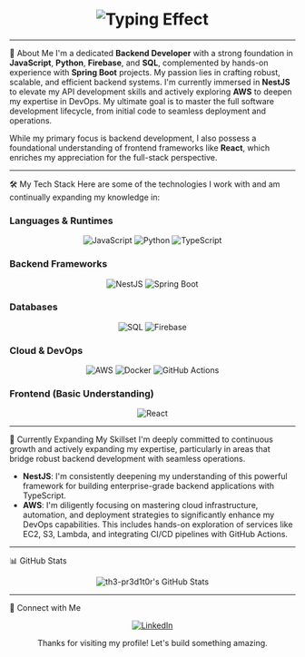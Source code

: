 <div align="center">
<h1>
<img src="https://readme-typing-svg.herokuapp.com?font=Fira+Code&pause=1000&color=F7F7F7&width=435&lines=Hello+there!+I'm+Ugochukwu;Backend+Developer+%26+DevOps+Enthusiast" alt="Typing Effect">
</h1>
</div>

---

🚀 About Me
I'm a dedicated **Backend Developer** with a strong foundation in **JavaScript**, **Python**, **Firebase**, and **SQL**, complemented by hands-on experience with **Spring Boot** projects. My passion lies in crafting robust, scalable, and efficient backend systems. I'm currently immersed in **NestJS** to elevate my API development skills and actively exploring **AWS** to deepen my expertise in DevOps. My ultimate goal is to master the full software development lifecycle, from initial code to seamless deployment and operations.

While my primary focus is backend development, I also possess a foundational understanding of frontend frameworks like **React**, which enriches my appreciation for the full-stack perspective.

---

🛠️ My Tech Stack
Here are some of the technologies I work with and am continually expanding my knowledge in:

### Languages & Runtimes
<p align="center">
<img src="https://img.shields.io/badge/JavaScript-F7DF1E?style=for-the-badge&logo=javascript&logoColor=black" alt="JavaScript" />
<img src="https://img.shields.io/badge/Python-3776AB?style=for-the-badge&logo=python&logoColor=white" alt="Python" />
<img src="https://img.shields.io/badge/TypeScript-3178C6?style=for-the-badge&logo=typescript&logoColor=white" alt="TypeScript" />
</p>

### Backend Frameworks
<p align="center">
<img src="https://img.shields.io/badge/NestJS-E0234E?style=for-the-badge&logo=nestjs&logoColor=white" alt="NestJS" />
<img src="https://img.shields.io/badge/Spring_Boot-6DB33F?style=for-the-badge&logo=spring-boot&logoColor=white" alt="Spring Boot" />
</p>

### Databases
<p align="center">
<img src="https://img.shields.io/badge/SQL-4479A1?style=for-the-badge&logo=postgresql&logoColor=white" alt="SQL" />
<img src="https://img.shields.io/badge/Firebase-FFCA28?style=for-the-badge&logo=firebase&logoColor=black" alt="Firebase" />
</p>

### Cloud & DevOps
<p align="center">
<img src="https://img.shields.io/badge/AWS-FF9900?style=for-the-badge&logo=amazonaws&logoColor=white" alt="AWS" />
<img src="https://img.shields.io/badge/Docker-2496ED?style=for-the-badge&logo=docker&logoColor=white" alt="Docker" />
<img src="https://img.shields.io/badge/GitHub_Actions-2088FF?style=for-the-badge&logo=github-actions&logoColor=white" alt="GitHub Actions" />
</p>

### Frontend (Basic Understanding)
<p align="center">
<img src="https://img.shields.io/badge/React-61DAFB?style=for-the-badge&logo=react&logoColor=black" alt="React" />
</p>

---

🌱 Currently Expanding My Skillset
I'm deeply committed to continuous growth and actively expanding my expertise, particularly in areas that bridge robust backend development with seamless operations.

* **NestJS**: I'm consistently deepening my understanding of this powerful framework for building enterprise-grade backend applications with TypeScript.
* **AWS**: I'm diligently focusing on mastering cloud infrastructure, automation, and deployment strategies to significantly enhance my DevOps capabilities. This includes hands-on exploration of services like EC2, S3, Lambda, and integrating CI/CD pipelines with GitHub Actions.

---

📊 GitHub Stats
<p align="center">
<img src="https://github-profile-summary-cards.vercel.app/api/cards/profile-details?username=th3-pr3d1t0r&theme=github_dark" alt="th3-pr3d1t0r's GitHub Stats" />
</p>

---

🔗 Connect with Me
<p align="center">
  <a href="https://www.linkedin.com/in/ugochukwu-anosike-b1a377338" target="_blank">
    <img src="https://img.shields.io/badge/LinkedIn-0077B5?style=for-the-badge&logo=linkedin&logoColor=white" alt="LinkedIn" />
  </a>
</p>

<div align="center">
<p>Thanks for visiting my profile! Let's build something amazing.</p>
</div>
